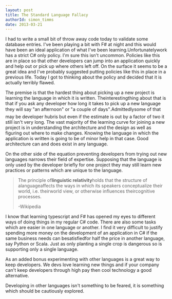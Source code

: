 ```yaml
---
layout: post
title: The Standard Language Fallacy
authorId: simon_timms
date: 2013-03-21
---
```


I had to write a small bit of throw away code today to validate some database entries. I've been playing a bit with F# at night and this would have been an ideal application of what I've been learning.Unfortunatelywork has a strict C# only policy. I'm sure this isn't uncommon. Policies like this are in place so that other developers can jump into an application quickly and help out or pick up where others left off. On the surface it seems to be a great idea and I've probably suggested putting policies like this in place in a previous life. Today I got to thinking about the policy and decided that it is actually terribly flawed.

The premise is that the hardest thing about picking up a new project is learning the language in which it is written. Theinterestingthing about that is that if you ask any developer how long it takes to pick up a new language they will say "an afternoon" or "a couple of days".Admittedlysome of that may be developer hubris but even if the estimate is out by a factor of two it still isn't very long. The vast majority of the learning curve for joining a new project is in understanding the architecture and the design as well as figuring out where to make changes. Knowing the language in which the application is written is going to be of minor help in that case. Good architecture can and does exist in any language.

On the other side of the equation preventing developers from trying out new languages narrows their field of expertise. Supposing that the language is only used by the developer briefly for one project they may still learn new practices or patterns which are unique to the language.

> The principle of**linguistic relativity**holds that the structure of alanguageaffects the ways in which its speakers conceptualize their world, i.e. theirworld view, or otherwise influences theircognitive processes.
> 
> -Wikipedia

I know that learning typescript and F# has opened my eyes to different ways of doing things in my regular C# code. There are also some tasks which are easier in one language or another. I find it very difficult to justify spending more money on the development of an application in C# if the same business needs can besatisfiedfor half the price in another language, say Python or Scala. Just as only planting a single crop is dangerous so is supporting only a single language.

As an added bonus experimenting with other languages is a great way to keep developers. We devs love learning new things and if your company can't keep developers through high pay then cool technology a good alternative.

Developing in other languages isn't something to be feared, it is something which should be cautiously explored.



